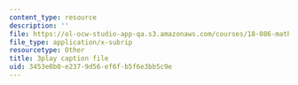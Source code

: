 ```yaml
---
content_type: resource
description: ''
file: https://ol-ocw-studio-app-qa.s3.amazonaws.com/courses/18-086-mathematical-methods-for-engineers-ii-spring-2006/3453e0b0e2379d56ef6fb5f6e3bb5c9e_NEsObJTwDXI.srt
file_type: application/x-subrip
resourcetype: Other
title: 3play caption file
uid: 3453e0b0-e237-9d56-ef6f-b5f6e3bb5c9e
---
```


